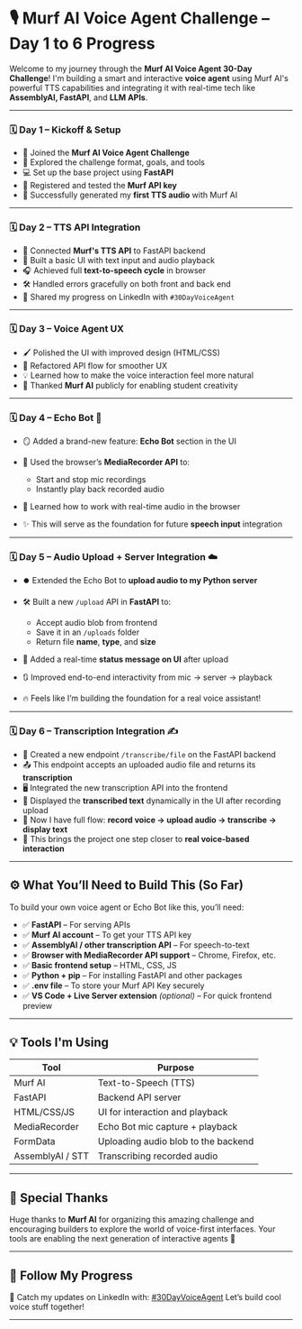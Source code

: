 # 🎙️ Murf AI Voice Agent Challenge – Day 1 to 6 Progress

Welcome to my journey through the **Murf AI Voice Agent 30-Day Challenge**!
I'm building a smart and interactive **voice agent** using Murf AI's powerful TTS capabilities and integrating it with real-time tech like **AssemblyAI, FastAPI**, and **LLM APIs**.

---

### 🗓️ Day 1 – Kickoff & Setup

- 🚀 Joined the **Murf AI Voice Agent Challenge**
- 🧠 Explored the challenge format, goals, and tools
- 💻 Set up the base project using **FastAPI**
- 🔐 Registered and tested the **Murf API key**
- 🎉 Successfully generated my **first TTS audio** with Murf AI

---

### 🗓️ Day 2 – TTS API Integration

- 🔁 Connected **Murf's TTS API** to FastAPI backend
- 🧪 Built a basic UI with text input and audio playback
- 🎧 Achieved full **text-to-speech cycle** in browser
- 🛠️ Handled errors gracefully on both front and back end
- 📢 Shared my progress on LinkedIn with `#30DayVoiceAgent`

---

### 🗓️ Day 3 – Voice Agent UX

- 🖌️ Polished the UI with improved design (HTML/CSS)
- 🔄 Refactored API flow for smoother UX
- 💡 Learned how to make the voice interaction feel more natural
- 🙌 Thanked **Murf AI** publicly for enabling student creativity

---

### 🗓️ Day 4 – Echo Bot 🎤

- 🪞 Added a brand-new feature: **Echo Bot** section in the UI
- 🧩 Used the browser’s **MediaRecorder API** to:

  - Start and stop mic recordings
  - Instantly play back recorded audio

- 🧠 Learned how to work with real-time audio in the browser
- ✨ This will serve as the foundation for future **speech input** integration

---

### 🗓️ Day 5 – Audio Upload + Server Integration ☁️

- ⏺️ Extended the Echo Bot to **upload audio to my Python server**
- 🛠️ Built a new `/upload` API in **FastAPI** to:

  - Accept audio blob from frontend
  - Save it in an `/uploads` folder
  - Return file **name**, **type**, and **size**

- 🔔 Added a real-time **status message on UI** after upload
- 🔃 Improved end-to-end interactivity from mic → server → playback
- 🔥 Feels like I’m building the foundation for a real voice assistant!

---

### 🗓️ Day 6 – Transcription Integration ✍️

- 🧵 Created a new endpoint `/transcribe/file` on the FastAPI backend
- 📤 This endpoint accepts an uploaded audio file and returns its **transcription**
- 🖥️ Integrated the new transcription API into the frontend
- 📜 Displayed the **transcribed text** dynamically in the UI after recording upload
- 🧠 Now I have full flow: **record voice → upload audio → transcribe → display text**
- 🚀 This brings the project one step closer to **real voice-based interaction**

---

## ⚙️ What You’ll Need to Build This (So Far)

To build your own voice agent or Echo Bot like this, you’ll need:

- ✅ **FastAPI** – For serving APIs
- ✅ **Murf AI account** – To get your TTS API key
- ✅ **AssemblyAI / other transcription API** – For speech-to-text
- ✅ **Browser with MediaRecorder API support** – Chrome, Firefox, etc.
- ✅ **Basic frontend setup** – HTML, CSS, JS
- ✅ **Python + pip** – For installing FastAPI and other packages
- ✅ **.env file** – To store your Murf API Key securely
- ✅ **VS Code + Live Server extension** _(optional)_ – For quick frontend preview

---

## 💡 Tools I'm Using

| Tool             | Purpose                             |
| ---------------- | ----------------------------------- |
| Murf AI          | Text-to-Speech (TTS)                |
| FastAPI          | Backend API server                  |
| HTML/CSS/JS      | UI for interaction and playback     |
| MediaRecorder    | Echo Bot mic capture + playback     |
| FormData         | Uploading audio blob to the backend |
| AssemblyAI / STT | Transcribing recorded audio         |

---

## 🙌 Special Thanks

Huge thanks to **Murf AI** for organizing this amazing challenge and encouraging builders to explore the world of voice-first interfaces.
Your tools are enabling the next generation of interactive agents 💜

---

## 🔗 Follow My Progress

📍 Catch my updates on LinkedIn with: [#30DayVoiceAgent](https://www.linkedin.com/in/vishal-kumar-3835a9330/)
Let’s build cool voice stuff together!

---

